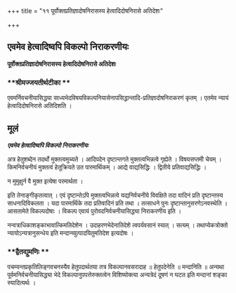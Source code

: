 +++
title = "११ पूर्वोक्तप्रतिज्ञादोषनिरासस्य हेत्वादिदोषनिरासे अतिदेशः"

+++


## एवमेव हेत्वादिष्वपि विकल्पो निराकरणीयः

**पूर्वोक्तप्रतिज्ञादोषनिरासस्य हेत्वादिदोषनिरासे अतिदेशः**

### **श्रीमज्जयतीर्थटीका **

एवमर्निवचनीयासिद्ध्या साध्यभेदविषयविकल्पनियासेनापसिद्धान्तादि-प्रतिज्ञादोषनिराकरणं कृतम् । एतमेव न्यायं हेत्वादिदोषनिरासे अतिदिशति ।

## **मूलं**

***एवमेव हेत्वादिष्वपि विकल्पो निराकरणीयः***

अत्र हेतुशब्देन तदर्थो मुक्तत्वमुच्यते । आदिपदेन दृष्टान्तगते मुक्तत्वभिन्नत्वे गृह्येते । विषयसप्तमी चेयम् । किमनिर्वचनीयं मुक्तत्वं हेतूक्रियते उत पारमार्थिकम् । आद्ये वाद्यसिद्धिः । द्वितीये प्रतिवाद्यसिद्धिः ।

न मुमुक्षुर्न वै मुक्त इत्येषा परमार्थता ।

इति तेनाङ्गीकृतत्वात् । एवं दृष्टान्तेऽपि मुक्तत्वभिन्नत्वे यद्यनिर्वचनीये विवक्षिते तदा वादिनं प्रति दृष्टान्तस्य साधनादिविकलता । यदा पारमार्थिके तदा प्रतिवादिनं प्रति तथा । तत्साधने पुनः दृष्टान्तानुसरणेऽनवस्थेति । आसतामेते विकल्पदोषाः । विकल्प एवायं पुरोवदनिर्वचनीयासिद्ध्या निराकरणीय इति ।

नन्वत्राधिकाशङ्काभावात्किमतिदेशेन । उदाहरणभेदेनातिदेशे त्वपर्यवसानं स्यात् । सत्यम् । तथाप्येकत्रोक्तो न्यायोऽन्यत्रानुसन्धेय इति मन्दान्व्युत्पादयितुमतिदेश इत्यदोषः ।

### **द्वैतद्युमणिः **

पचम्यन्तप्रकृतिलिङ्गवचनस्यैव हेतुपदार्थतया तत्र विकल्पानवसरादाह ॥ हेतुपदेनेति ॥ मन्दानिति ॥ अन्यथा पूर्वमनिर्वचनीयासिद्ध्या भेदे विकल्पानुपपत्तेरुक्तत्वेन विशिष्योक्त्या अन्यत्रेदं दूषणं न घटत इति मन्दानां शङ्का स्यादित्यर्थः ।

